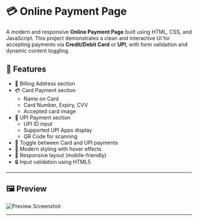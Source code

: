# 💳 Online Payment Page #

A modern and responsive **Online Payment Page** built using HTML, CSS, and JavaScript. This project demonstrates a clean and interactive UI for accepting payments via **Credit/Debit Card** or **UPI**, with form validation and dynamic content toggling.

## 🌟 Features

- 💼 Billing Address section
- 💳 Card Payment section
  - Name on Card
  - Card Number, Expiry, CVV
  - Accepted card image
- 📱 UPI Payment section
  - UPI ID input
  - Supported UPI Apps display
  - QR Code for scanning
- 🔘 Toggle between Card and UPI payments
- 🎨 Modern styling with hover effects
- 📱 Responsive layout (mobile-friendly)
- 🔒 Input validation using HTML5

---

## 🖼️ Preview

![Preview Screenshot](https://user-images.githubusercontent.com/yourusername/yourproject/preview.png)

---


